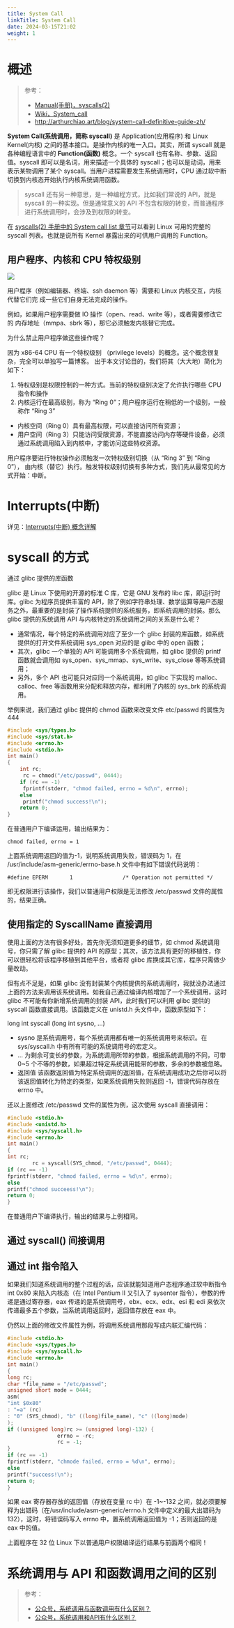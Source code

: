 ```yaml
---
title: System Call
linkTitle: System Call
date: 2024-03-15T21:02
weight: 1
---
```


# 概述

> 参考：
>
> - [Manual(手册)，syscalls(2)](https://man7.org/linux/man-pages/man2/syscalls.2.html)
> - [Wiki，System_call](https://en.wikipedia.org/wiki/System_call)
> - <http://arthurchiao.art/blog/system-call-definitive-guide-zh/>

**System Call(系统调用，简称 syscall)** 是 Application(应用程序) 和 Linux Kernel(内核) 之间的基本接口。是操作内核的唯一入口。其实，所谓 syscall 就是各种编程语言中的 **Function(函数)** 概念。一个 syscall 也有名称、参数、返回值。syscall 即可以是名词，用来描述一个具体的 syscall；也可以是动词，用来表示某物调用了某个 syscall。当用户进程需要发生系统调用时，CPU 通过软中断切换到内核态开始执行内核系统调用函数。

> syscall 还有另一种意思，是一种编程方式，比如我们常说的 API，就是 syscall 的一种实现。但是通常意义的 API 不包含权限的转变，而普通程序进行系统调用时，会涉及到权限的转变。

在 [syscalls(2) 手册中的 System call list 章节](https://man7.org/linux/man-pages/man2/syscalls.2.html#DESCRIPTION)可以看到 Linux 可用的完整的 syscall 列表。也就是说所有 Kernel 暴露出来的可供用户调用的 Function。

## 用户程序、内核和 CPU 特权级别

![](https://notes-learning.oss-cn-beijing.aliyuncs.com/bbar3l/1616168230254-e3c38b73-8092-41bd-a17d-d3c4768de743.jpeg)

用户程序（例如编辑器、终端、ssh daemon 等）需要和 Linux 内核交互，内核代替它们完 成一些它们自身无法完成的操作。

例如，如果用户程序需要做 IO 操作（open、read、write 等），或者需要修改它的 内存地址（mmpa、sbrk 等），那它必须触发内核替它完成。

为什么禁止用户程序做这些操作呢？

因为 x86-64 CPU 有一个特权级别 （privilege levels）的概念。这个概念很复杂，完全可以单独写一篇博客。 出于本文讨论目的，我们将其（大大地）简化为如下：

1. 特权级别是权限控制的一种方式。当前的特权级别决定了允许执行哪些 CPU 指令和操作
2. 内核运行在最高级别，称为 “Ring 0”；用户程序运行在稍低的一个级别，一般称作 “Ring 3”

- 内核空间（Ring 0）具有最高权限，可以直接访问所有资源；
- 用户空间（Ring 3）只能访问受限资源，不能直接访问内存等硬件设备，必须通过系统调用陷入到内核中，才能访问这些特权资源。

用户程序要进行特权操作必须触发一次特权级别切换（从 “Ring 3” 到 “Ring 0”）， 由内核（替它）执行。触发特权级别切换有多种方式，我们先从最常见的方式开始：中断。

# Interrupts(中断)

详见：[Interrupts(中断) 概念详解](/docs/1.操作系统/2.Kernel(内核)/4.CPU%20管理/Interrupts(中断).md)

# syscall 的方式

通过 glibc 提供的库函数

glibc 是 Linux 下使用的开源的标准 C 库，它是 GNU 发布的 libc 库，即运行时库。glibc 为程序员提供丰富的 API，除了例如字符串处理、数学运算等用户态服务之外，最重要的是封装了操作系统提供的系统服务，即系统调用的封装。那么 glibc 提供的系统调用 API 与内核特定的系统调用之间的关系是什么呢？

- 通常情况，每个特定的系统调用对应了至少一个 glibc 封装的库函数，如系统提供的打开文件系统调用 sys_open 对应的是 glibc 中的 open 函数；
- 其次，glibc 一个单独的 API 可能调用多个系统调用，如 glibc 提供的 printf 函数就会调用如 sys_open、sys_mmap、sys_write、sys_close 等等系统调用；
- 另外，多个 API 也可能只对应同一个系统调用，如 glibc 下实现的 malloc、calloc、free 等函数用来分配和释放内存，都利用了内核的 sys_brk 的系统调用。

举例来说，我们通过 glibc 提供的 chmod 函数来改变文件 etc/passwd 的属性为 444

```c
#include <sys/types.h>
#include <sys/stat.h>
#include <errno.h>
#include <stdio.h>
int main()
{
    int rc;
     rc = chmod("/etc/passwd", 0444);
    if (rc == -1)
     fprintf(stderr, "chmod failed, errno = %d\n", errno);
    else
     printf("chmod success!\n");
    return 0;
}
```

在普通用户下编译运用，输出结果为：

`chmod failed, errno = 1`

上面系统调用返回的值为-1，说明系统调用失败，错误码为 1，在 /usr/include/asm-generic/errno-base.h 文件中有如下错误代码说明：

`#define EPERM       1                /* Operation not permitted */`

即无权限进行该操作，我们以普通用户权限是无法修改 /etc/passwd 文件的属性的，结果正确。

## 使用指定的 SyscallName 直接调用

使用上面的方法有很多好处，首先你无须知道更多的细节，如 chmod 系统调用号，你只需了解 glibc 提供的 API 的原型；其次，该方法具有更好的移植性，你可以很轻松将该程序移植到其他平台，或者将 glibc 库换成其它库，程序只需做少量改动。

但有点不足是，如果 glibc 没有封装某个内核提供的系统调用时，我就没办法通过上面的方法来调用该系统调用。如我自己通过编译内核增加了一个系统调用，这时 glibc 不可能有你新增系统调用的封装 API，此时我们可以利用 glibc 提供的 syscall 函数直接调用。该函数定义在 unistd.h 头文件中，函数原型如下：

long int syscall (long int sysno, ...)

- sysno 是系统调用号，每个系统调用都有唯一的系统调用号来标识。在 sys/syscall.h 中有所有可能的系统调用号的宏定义。
- ... 为剩余可变长的参数，为系统调用所带的参数，根据系统调用的不同，可带 0~5 个不等的参数，如果超过特定系统调用能带的参数，多余的参数被忽略。
- 返回值 该函数返回值为特定系统调用的返回值，在系统调用成功之后你可以将该返回值转化为特定的类型，如果系统调用失败则返回 -1，错误代码存放在 errno 中。

还以上面修改 /etc/passwd 文件的属性为例，这次使用 syscall 直接调用：

```c
#include <stdio.h>
#include <unistd.h>
#include <sys/syscall.h>
#include <errno.h>
int main()
{
int rc;
        rc = syscall(SYS_chmod, "/etc/passwd", 0444);
if (rc == -1)
fprintf(stderr, "chmod failed, errno = %d\n", errno);
else
printf("chmod succeess!\n");
return 0;
}
```

在普通用户下编译执行，输出的结果与上例相同。

## 通过 syscall() 间接调用

## 通过 int 指令陷入

如果我们知道系统调用的整个过程的话，应该就能知道用户态程序通过软中断指令 int 0x80 来陷入内核态（在 Intel Pentium II 又引入了 sysenter 指令），参数的传递是通过寄存器，eax 传递的是系统调用号，ebx、ecx、edx、esi 和 edi 来依次传递最多五个参数，当系统调用返回时，返回值存放在 eax 中。

仍然以上面的修改文件属性为例，将调用系统调用那段写成内联汇编代码：

```c
#include <stdio.h>
#include <sys/types.h>
#include <sys/syscall.h>
#include <errno.h>
int main()
{
long rc;
char *file_name = "/etc/passwd";
unsigned short mode = 0444;
asm(
"int $0x80"
: "=a" (rc)
: "0" (SYS_chmod), "b" ((long)file_name), "c" ((long)mode)
);
if ((unsigned long)rc >= (unsigned long)-132) {
                errno = -rc;
                rc = -1;
}
if (rc == -1)
fprintf(stderr, "chmode failed, errno = %d\n", errno);
else
printf("success!\n");
return 0;
}
```

如果 eax 寄存器存放的返回值（存放在变量 rc 中）在 -1~-132 之间，就必须要解释为出错码（在/usr/include/asm-generic/errno.h 文件中定义的最大出错码为 132），这时，将错误码写入 errno 中，置系统调用返回值为 -1；否则返回的是 eax 中的值。

上面程序在 32 位 Linux 下以普通用户权限编译运行结果与前面两个相同！

# 系统调用与 API 和函数调用之间的区别

> 参考：
>
> - [公众号，系统调用与函数调用有什么区别？](https://mp.weixin.qq.com/s/2rzzQTuZKSW0O4zM1DlAWQ)
> - [公众号，系统调用和API有什么区别？](https://mp.weixin.qq.com/s/q7CDAlwUB7bFstYZ1nOVvA)
